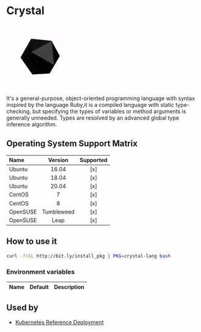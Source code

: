 # Crystal

![Logo](../../docs/img/crystal-lang.gif)

It's a general-purpose, object-oriented programming language with
syntax inspired by the language Ruby,it is a compiled language with
static type-checking, but specifying the types of variables or method
arguments is generally unneeded. Types are resolved by an advanced
global type inference algorithm.

## Operating System Support Matrix

| Name       | Version    | Supported |
|:-----------|:----------:|:---------:|
| Ubuntu     | 16.04      | [x]       |
| Ubuntu     | 18.04      | [x]       |
| Ubuntu     | 20.04      | [x]       |
| CentOS     | 7          | [x]       |
| CentOS     | 8          | [x]       |
| OpenSUSE   | Tumbleweed | [x]       |
| OpenSUSE   | Leap       | [x]       |

## How to use it

```bash
curl -fsSL http://bit.ly/install_pkg | PKG=crystal-lang bash
```

### Environment variables

| Name               | Default | Description                              |
|:-------------------|:--------|:-----------------------------------------|

## Used by

- [Kubernetes Reference Deployment](https://github.com/electrocucaracha/krd)
